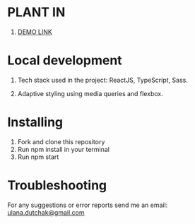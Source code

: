 # PLANT IN

1. [DEMO LINK](https://uladutchak.github.io/test-task/)

# Local development

1. Tech stack used in the project: ReactJS, TypeScript, Sass.

1. Adaptive styling using media queries and flexbox.

# Installing
1. Fork and clone this repository
2. Run npm install in your terminal
3. Run npm start
# Troubleshooting
For any suggestions or error reports send me an email: ulana.dutchak@gmail.com
